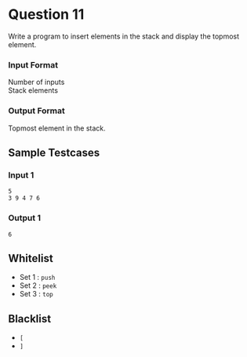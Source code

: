 # Question 11

Write a program to insert elements in the stack and display the topmost element.

### Input Format

Number of inputs<br>
Stack elements

### Output Format

Topmost element in the stack.

## Sample Testcases

### Input 1

```
5
3 9 4 7 6
```

### Output 1

```
6
```

## Whitelist

- Set 1 : `push`
- Set 2 : `peek`
- Set 3 : `top`

## Blacklist

- `[`
- `]`
